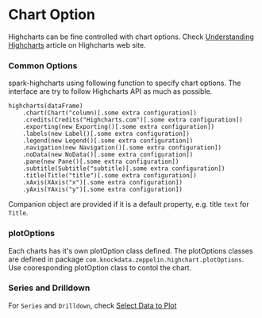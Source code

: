 # Chart Option

Highcharts can be fine controlled with chart options. Check [Understanding Highcharts](http://www.highcharts.com/docs/chart-concepts/understanding-highcharts) article on Highcharts web site.

### Common Options
spark-highcharts using following function to specify chart options. The interface are try to follow Highcharts API as much as possible.

	highcharts(dataFrame)
		.chart(Chart("column)[.some extra configuration])
		.credits(Credits("Highcharts.com")[.some extra configuration])
		.exporting(new Exporting()[.some extra configuration])
		.labels(new Label()[.some extra configuration])
		.legend(new Legend()[.some extra configuration])
		.navigation(new Navigation()[.some extra configuration])
		.noData(new NoData()[.some extra configuration])
		.pane(new Pane()[.some extra configuration])
		.subtitle(Subtitle("subtitle)[.some extra configuration])
		.title(Title("title")[.some extra configuration])
		.xAxis(XAxis("x")[.some extra configuration])
		.yAxis(YAxis("y")[.some extra configuration])


Companion object are provided if it is a default property, e.g. title `text` for `Title`.

### plotOptions

Each charts has it's own plotOption class defined. The plotOptions classes are defined in package `com.knockdata.zeppelin.highchart.plotOptions`. Use cooresponding plotOption class to contol the chart.


### Series and Drilldown

For `Series` and `Drilldown`, check [Select Data to Plot](docs/SelectDataToPlot.md)

